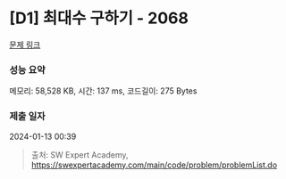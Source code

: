 # [D1] 최대수 구하기 - 2068 

[문제 링크](https://swexpertacademy.com/main/code/problem/problemDetail.do?contestProbId=AV5QQhbqA4QDFAUq) 

### 성능 요약

메모리: 58,528 KB, 시간: 137 ms, 코드길이: 275 Bytes

### 제출 일자

2024-01-13 00:39



> 출처: SW Expert Academy, https://swexpertacademy.com/main/code/problem/problemList.do